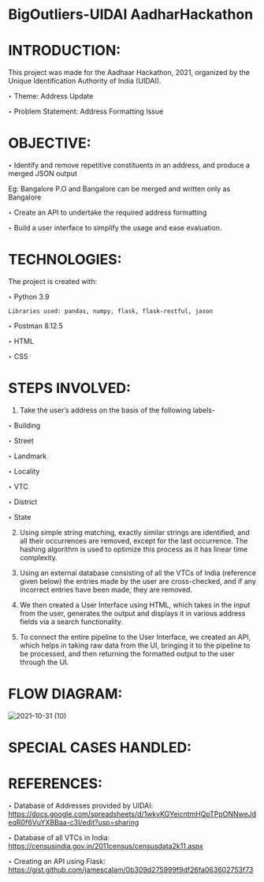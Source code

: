 # BigOutliers-UIDAI AadharHackathon
# INTRODUCTION:

This project was made for the Aadhaar Hackathon, 2021, organized by the Unique Identification Authority of India (UIDAI).

‣ Theme: Address Update

‣ Problem Statement: Address Formatting Issue


# OBJECTIVE:
‣ Identify and remove repetitive constituents in an address, and produce a merged JSON output
 
 Eg: Bangalore P.O and Bangalore can be merged and written only as Bangalore
 
 
‣ Create an API to undertake the required address formatting 

‣ Build a user interface to simplify the usage and ease evaluation.

# TECHNOLOGIES:

The project is created with:

‣ Python 3.9

    Libraries used: pandas, numpy, flask, flask-restful, jason
     
‣ Postman 8.12.5

‣ HTML

‣ CSS

# STEPS INVOLVED:

1) Take the user’s address on the basis of the following labels-

  ‣ Building 

  ‣ Street

  ‣ Landmark 

  ‣ Locality

  ‣ VTC

  ‣ District

  ‣ State

2) Using simple string matching, exactly similar strings are identified, and all their occurrences are removed, except for the last occurrence. The hashing algorithm is used to optimize this process as it has linear time complexity. 

3) Using an external database consisting of all the VTCs of India (reference given below) the entries made by the user are cross-checked, and if any incorrect entries have been made, they are removed. 


4) We then created a User Interface using HTML, which takes in the input from the user, generates the output and displays it in various address fields via a search functionality. 


5) To connect the entire pipeline to the User Interface, we created an API, which helps in taking raw data from the UI, bringing it to the pipeline to be processed, and then returning the formatted output to the user through the UI. 

# FLOW DIAGRAM:



![2021-10-31 (10)](https://user-images.githubusercontent.com/86941433/139588278-fe4515f4-c86e-410c-8d5c-e702054c6ea9.png)

# SPECIAL CASES HANDLED:

# REFERENCES: 
‣ Database of Addresses provided by UIDAI: https://docs.google.com/spreadsheets/d/1wkvKGYeicntmHQpTPpONNweJdeqR0f6VuYXBBaa-c3I/edit?usp=sharing

‣ Database of all VTCs in India: https://censusindia.gov.in/2011census/censusdata2k11.aspx

‣ Creating an API using Flask: https://gist.github.com/jamescalam/0b309d275999f9df26fa063602753f73

